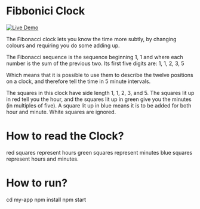 # Fibbonici Clock
[![Live Demo](https://img.shields.io/badge/View-Live%20Demo-brightgreen)](https://ahmedramadan01.github.io/FibClock/)

The Fibonacci clock lets you know the time more subtly, by changing colours and requiring you do some adding up.

The Fibonacci sequence is the sequence beginning 1, 1 and where each number is the sum of the previous two. Its first five digits are: 1, 1, 2, 3, 5

Which means that it is possible to use them to describe the twelve positions on a clock, and therefore tell the time in 5 minute intervals.

The squares in this clock have side length 1, 1, 2, 3, and 5. The squares lit up in red tell you the hour, and the squares lit up in green give you the minutes (in multiples of five). A square lit up in blue means it is to be added for both hour and minute. White squares are ignored.

# How to read the Clock?
red squares represent hours green squares represent minutes blue squares represent hours and minutes.
# How to run?
cd my-app
npm install
npm start


